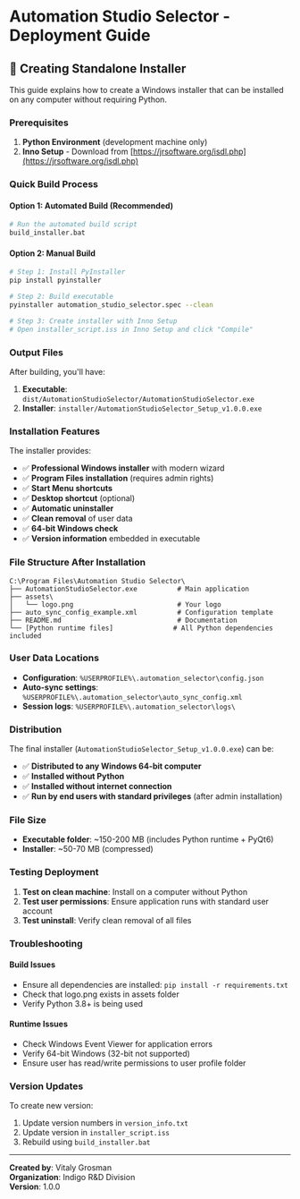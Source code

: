 # Automation Studio Selector - Deployment Guide

## 🚀 Creating Standalone Installer

This guide explains how to create a Windows installer that can be installed on any computer without requiring Python.

### Prerequisites

1. **Python Environment** (development machine only)
2. **Inno Setup** - Download from [https://jrsoftware.org/isdl.php](https://jrsoftware.org/isdl.php)

### Quick Build Process

#### Option 1: Automated Build (Recommended)
```bash
# Run the automated build script
build_installer.bat
```

#### Option 2: Manual Build
```bash
# Step 1: Install PyInstaller
pip install pyinstaller

# Step 2: Build executable
pyinstaller automation_studio_selector.spec --clean

# Step 3: Create installer with Inno Setup
# Open installer_script.iss in Inno Setup and click "Compile"
```

### Output Files

After building, you'll have:

1. **Executable**: `dist/AutomationStudioSelector/AutomationStudioSelector.exe`
2. **Installer**: `installer/AutomationStudioSelector_Setup_v1.0.0.exe`

### Installation Features

The installer provides:

- ✅ **Professional Windows installer** with modern wizard
- ✅ **Program Files installation** (requires admin rights)
- ✅ **Start Menu shortcuts**
- ✅ **Desktop shortcut** (optional)
- ✅ **Automatic uninstaller**
- ✅ **Clean removal** of user data
- ✅ **64-bit Windows check**
- ✅ **Version information** embedded in executable

### File Structure After Installation

```
C:\Program Files\Automation Studio Selector\
├── AutomationStudioSelector.exe          # Main application
├── assets\
│   └── logo.png                          # Your logo
├── auto_sync_config_example.xml          # Configuration template
├── README.md                             # Documentation
└── [Python runtime files]               # All Python dependencies included
```

### User Data Locations

- **Configuration**: `%USERPROFILE%\.automation_selector\config.json`
- **Auto-sync settings**: `%USERPROFILE%\.automation_selector\auto_sync_config.xml`
- **Session logs**: `%USERPROFILE%\.automation_selector\logs\`

### Distribution

The final installer (`AutomationStudioSelector_Setup_v1.0.0.exe`) can be:

- ✅ **Distributed to any Windows 64-bit computer**
- ✅ **Installed without Python**
- ✅ **Installed without internet connection**
- ✅ **Run by end users with standard privileges** (after admin installation)

### File Size

- **Executable folder**: ~150-200 MB (includes Python runtime + PyQt6)
- **Installer**: ~50-70 MB (compressed)

### Testing Deployment

1. **Test on clean machine**: Install on a computer without Python
2. **Test user permissions**: Ensure application runs with standard user account
3. **Test uninstall**: Verify clean removal of all files

### Troubleshooting

#### Build Issues
- Ensure all dependencies are installed: `pip install -r requirements.txt`
- Check that logo.png exists in assets folder
- Verify Python 3.8+ is being used

#### Runtime Issues
- Check Windows Event Viewer for application errors
- Verify 64-bit Windows (32-bit not supported)
- Ensure user has read/write permissions to user profile folder

### Version Updates

To create new version:
1. Update version numbers in `version_info.txt`
2. Update version in `installer_script.iss`
3. Rebuild using `build_installer.bat`

---

**Created by**: Vitaly Grosman  
**Organization**: Indigo R&D Division  
**Version**: 1.0.0
